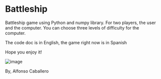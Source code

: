 # Battleship
Battleship game using Python and numpy library.
For two players, the user and the computer.
You can choose three levels of difficulty for the computer. 

The code doc is in English, the game right now is in Spanish

Hope you enjoy it!

![image](https://github.com/Alfonso-Caballero/Battleship/assets/135018165/3967de31-dfea-4611-81d0-d990e0759e4e)


By, 
Alfonso Caballero
